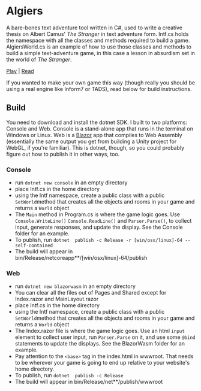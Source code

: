 # Algiers
A bare-bones text adventure tool written in C#, used to write a creative thesis on Albert Camus' *The Stranger* in text adventure form. Intf.cs holds the namespace with all the classes and methods required to build a game. AlgiersWorld.cs is an example of how to use those classes and methods to build a simple text-adventure game, in this case a lesson in absurdism set in the world of *The Stranger*. 


[Play](https://eli.waksbaum.com/projects/algiers) | [Read](https://eli.waksbaum.com/projects/algiers/notes)

If you wanted to make your own game this way (though really you should be using a real engine like Inform7 or TADS), read below for build instructions.

## Build
You need to download and install the dotnet SDK. I built to two platforms: Console and Web. Console is a stand-alone app that runs in the terminal on Windows or Linux. Web is a [Blazor](https://dotnet.microsoft.com/apps/aspnet/web-apps/blazor) app that compiles to Web Assembly (essentially the same output you get from building a Unity project for WebGL, if you're familiar). This is dotnet, though, so you could probably figure out how to publish it in other ways, too.
### Console
- run `dotnet new console` in an empty directory
- place Intf.cs in the home directory
- using the Intf namespace, create a public class with a public `SetWorld`method that creates all the objects and rooms in your game and returns a `World` object
- The `Main` method in Program.cs is where the game logic goes. Use  `Console.WriteLine()` `Console.ReadLine()` and `Parser.Parse()`, to collect input, generate responses, and update the display. See the Console folder for an example.
- To publish, run `dotnet  publish -c Release -r [win/osx/linux]-64 --self-contained`
- The build will appear in bin/Release/netcoreapp**/[win/osx/linux]-64/publish
### Web
- run `dotnet new blazorwasm` in an empty directory
- You can clear all the files out of Pages and Shared except for Index.razor and MainLayout.razor
- place Intf.cs in the home directory
- using the Intf namespace, create a public class with a public `SetWorld`method that creates all the objects and rooms in your game and returns a `World` object
- The Index.razor file is where the game logic goes. Use an html `input` element to collect user input, run `Parser.Parse` on it, and use some `@bind` statements to update the displays. See the BlazorWasm folder for an example.
- Pay attention to the `<base>` tag in the index.html in wwwroot. That needs to be wherever your game is going to end up relative to your website's home directory.
- To publish, run `dotnet  publish -c Release`
- The build will appear in bin/Release/net**/publish/wwwroot 
